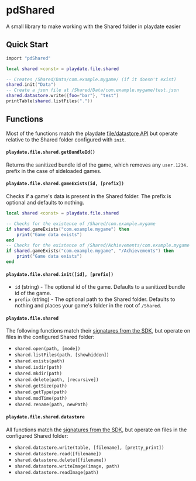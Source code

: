 # pdShared
A small library to make working with the Shared folder in playdate easier

## Quick Start

```lua
import "pdShared"

local shared <const> = playdate.file.shared

-- Creates /Shared/Data/com.example.mygame/ (if it doesn't exist)
shared.init("Data")
-- Create a json file at /Shared/Data/com.example.mygame/test.json
shared.datastore.write({foo="bar"}, "test")
printTable(shared.listFiles("."))
```

## Functions

Most of the functions match the playdate [file/datastore API](https://sdk.play.date/Inside%20Playdate.html#file) but operate relative to the Shared folder configured with `init`.

#### `playdate.file.shared.getBundleId()`

Returns the sanitized bundle id of the game, which removes any `user.1234.` prefix in the case of sideloaded games.

#### `playdate.file.shared.gameExists(id, [prefix])`

Checks if a game's data is present in the Shared folder. The prefix is optional and defaults to nothing.

```lua
local shared <const> = playdate.file.shared

-- Checks for the existence of /Shared/com.example.mygame
if shared.gameExists("com.example.mygame") then
    print("Game data exists")
end
-- Checks for the existence of /Shared/Achievements/com.example.mygame
if shared.gameExists("com.example.mygame", "/Achievements") then
    print("Game data exists")
end
```

#### `playdate.file.shared.init([id], [prefix])`

* `id` (string) - The optional id of the game. Defaults to a sanitized bundle id of the game.
* `prefix` (string) - The optional path to the Shared folder. Defaults to nothing and places your game's folder in the root of `/Shared`.

#### `playdate.file.shared`

The following functions match their [signatures from the SDK](https://sdk.play.date/Inside%20Playdate.html#M-file), but operate on files in the configured Shared folder:

* `shared.open(path, [mode])`
* `shared.listFiles(path, [showhidden])`
* `shared.exists(path)`
* `shared.isdir(path)`
* `shared.mkdir(path)`
* `shared.delete(path, [recursive])`
* `shared.getSize(path)`
* `shared.getType(path)`
* `shared.modTime(path)`
* `shared.rename(path, newPath)`

#### `playdate.file.shared.datastore`

All functions match the [signatures from the SDK](https://sdk.play.date/Inside%20Playdate.html#M-datastore), but operate on files in the configured Shared folder:

* `shared.datastore.write(table, [filename], [pretty_print])`
* `shared.datastore.read([filename])`
* `shared.datastore.delete([filename])`
* `shared.datastore.writeImage(image, path)`
* `shared.datastore.readImage(path)`
